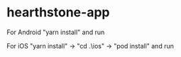 # hearthstone-app
For Android 
  "yarn install" and run
  
For iOS 
  "yarn install" ->
  "cd .\ios\" ->
  "pod install" and run
